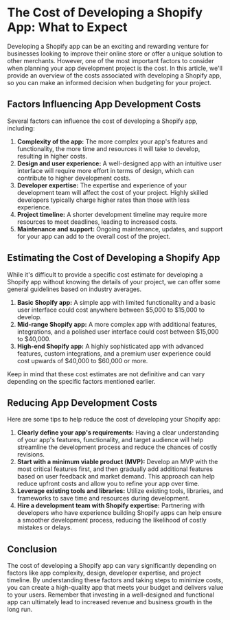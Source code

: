 # The Cost of Developing a Shopify App: What to Expect

Developing a Shopify app can be an exciting and rewarding venture for businesses looking to improve their online store or offer a unique solution to other merchants. However, one of the most important factors to consider when planning your app development project is the cost. In this article, we'll provide an overview of the costs associated with developing a Shopify app, so you can make an informed decision when budgeting for your project.

## Factors Influencing App Development Costs

Several factors can influence the cost of developing a Shopify app, including:

1. **Complexity of the app:** The more complex your app's features and functionality, the more time and resources it will take to develop, resulting in higher costs.
2. **Design and user experience:** A well-designed app with an intuitive user interface will require more effort in terms of design, which can contribute to higher development costs.
3. **Developer expertise:** The expertise and experience of your development team will affect the cost of your project. Highly skilled developers typically charge higher rates than those with less experience.
4. **Project timeline:** A shorter development timeline may require more resources to meet deadlines, leading to increased costs.
5. **Maintenance and support:** Ongoing maintenance, updates, and support for your app can add to the overall cost of the project.

## Estimating the Cost of Developing a Shopify App

While it's difficult to provide a specific cost estimate for developing a Shopify app without knowing the details of your project, we can offer some general guidelines based on industry averages.

1. **Basic Shopify app:** A simple app with limited functionality and a basic user interface could cost anywhere between $5,000 to $15,000 to develop.
2. **Mid-range Shopify app:** A more complex app with additional features, integrations, and a polished user interface could cost between $15,000 to $40,000.
3. **High-end Shopify app:** A highly sophisticated app with advanced features, custom integrations, and a premium user experience could cost upwards of $40,000 to $60,000 or more.

Keep in mind that these cost estimates are not definitive and can vary depending on the specific factors mentioned earlier.

## Reducing App Development Costs

Here are some tips to help reduce the cost of developing your Shopify app:

1. **Clearly define your app's requirements:** Having a clear understanding of your app's features, functionality, and target audience will help streamline the development process and reduce the chances of costly revisions.
2. **Start with a minimum viable product (MVP):** Develop an MVP with the most critical features first, and then gradually add additional features based on user feedback and market demand. This approach can help reduce upfront costs and allow you to refine your app over time.
3. **Leverage existing tools and libraries:** Utilize existing tools, libraries, and frameworks to save time and resources during development.
4. **Hire a development team with Shopify expertise:** Partnering with developers who have experience building Shopify apps can help ensure a smoother development process, reducing the likelihood of costly mistakes or delays.

## Conclusion

The cost of developing a Shopify app can vary significantly depending on factors like app complexity, design, developer expertise, and project timeline. By understanding these factors and taking steps to minimize costs, you can create a high-quality app that meets your budget and delivers value to your users. Remember that investing in a well-designed and functional app can ultimately lead to increased revenue and business growth in the long run.

